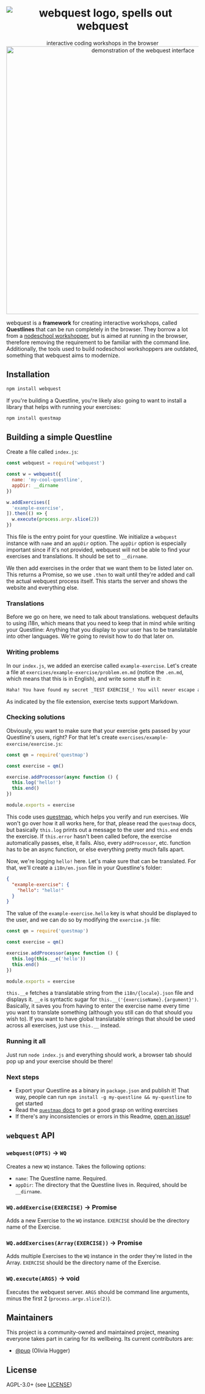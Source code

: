 <h1 align="center">
  <img src="https://i.imgur.com/hpFkkQ9.gif" alt="webquest logo, spells out webquest">
</h1>

<div align="center">
  interactive coding workshops in the browser
</div>

<div align="center">
  <img src="https://i.imgur.com/guaXdLG.png" alt="demonstration of the webquest interface" width=700>
</div>

webquest is a __framework__ for creating interactive workshops, called __Questlines__ that can be run completely in the browser. They borrow a lot from a [nodeschool workshopper](http://nodeschool.io/#workshopper-list), but is aimed at running in the browser, therefore removing the requirement to be familiar with the command line. Additionally, the tools used to build nodeschool workshoppers are outdated, something that webquest aims to modernize.

## Installation

```sh
npm install webquest
```

If you're building a Questline, you're likely also going to want to install a library that helps with running your exercises:

```sh
npm install questmap
```

## Building a simple Questline

Create a file called `index.js`:

```js
const webquest = require('webquest')

const w = webquest({
  name: 'my-cool-questline',
  appDir: __dirname
})

w.addExercises([
  'example-exercise',
]).then(() => {
  w.execute(process.argv.slice(2))
})
```

This file is the entry point for your questline. We initialize a `webquest` instance with `name` and an `appDir` option. The `appDir` option is especially important since if it's not provided, webquest will not be able to find your exercises and translations. It should be set to `__dirname`.

We then add exercises in the order that we want them to be listed later on. This returns a Promise, so we use `.then` to wait until they're added and call the actual webquest process itself. This starts the server and shows the website and everything else.

### Translations

Before we go on here, we need to talk about translations. webquest defaults to using i18n, which means that you need to keep that in mind while writing your Questline: Anything that you display to your user has to be translatable into other languages. We're going to revisit how to do that later on.

### Writing problems

In our `index.js`, we added an exercise called `example-exercise`. Let's create a file at `exercises/example-exercise/problem.en.md` (notice the `.en.md`, which means that this is in English), and write some stuff in it:

```md
Haha! You have found my secret _TEST EXERCISE_! You will never escape alive!
```

As indicated by the file extension, exercise texts support Markdown.

### Checking solutions

Obviously, you want to make sure that your exercise gets passed by your Questline's users, right? For that let's create `exercises/example-exercise/exercise.js`:

```js
const qm = require('questmap')

const exercise = qm()

exercise.addProcessor(async function () {
  this.log('hello!')
  this.end()
})

module.exports = exercise
```

This code uses [questmap](https://github.com/questline/questmap), which helps you verify and run exercises. We won't go over how it all works here, for that, please read the `questmap` docs, but basically `this.log` prints out a message to the user and `this.end` ends the exercise. If `this.error` hasn't been called before, the exercise automatically passes, else, it fails. Also, every `addProcessor`, etc. function has to be an async function, or else everything pretty much falls apart.

Now, we're logging `hello!` here. Let's make sure that can be translated. For that, we'll create a `i18n/en.json` file in your Questline's folder:

```json
{
  "example-exercise": {
    "hello": "hello!"
  }
}
```

The value of the `example-exercise.hello` key is what should be displayed to the user, and we can do so by modifying the `exercise.js` file:

```js
const qm = require('questmap')

const exercise = qm()

exercise.addProcessor(async function () {
  this.log(this.__e('hello'))
  this.end()
})

module.exports = exercise
```

`this.__e` fetches a translatable string from the `i18n/{locale}.json` file and displays it. `__e` is syntactic sugar for `this.__('{exerciseName}.{argument}')`. Basically, it saves you from having to enter the exercise name every time you want to translate something (although you still can do that should you wish to). If you want to have global translatable strings that should be used across all exercises, just use `this.__` instead.

### Running it all

Just run `node index.js` and everything should work, a browser tab should pop up and your exercise should be there!

### Next steps

- Export your Questline as a binary in `package.json` and publish it! That way, people can run `npm install -g my-questline && my-questline` to get started
- Read the [`questmap` docs](https://github.com/questline/questmap#readme) to get a good grasp on writing exercises
- If there's any inconsistencies or errors in this Readme, [open an issue](https://github.com/questline/webquest/issues/new)!

## `webquest` API

### `webquest(OPTS)` -> `WQ`

Creates a new `WQ` instance. Takes the following options:

- `name`: The Questline name. Required.
- `appDir`: The directory that the Questline lives in. Required, should be `__dirname`.

### `WQ.addExercise(EXERCISE)` -> Promise

Adds a new Exercise to the `WQ` instance. `EXERCISE` should be the directory name of the Exercise.

### `WQ.addExercises(Array(EXERCISE))` -> Promise

Adds multiple Exercises to the `WQ` instance in the order they're listed in the Array. `EXERCISE` should be the directory name of the Exercise.

### `WQ.execute(ARGS)` -> void

Executes the webquest server. `ARGS` should be command line arguments, minus the first 2 (`process.argv.slice(2)`).

## Maintainers

This project is a community-owned and maintained project, meaning everyone takes part in caring for its wellbeing. Its current contributors are:

- [@pup](https://github.com/pup) (Olivia Hugger)

## License

AGPL-3.0+ (see [LICENSE](./LICENSE))
